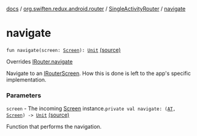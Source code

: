 [docs](../../index.md) / [org.swiften.redux.android.router](../index.md) / [SingleActivityRouter](index.md) / [navigate](./navigate.md)

# navigate

`fun navigate(screen: `[`Screen`](index.md#Screen)`): `[`Unit`](https://kotlinlang.org/api/latest/jvm/stdlib/kotlin/-unit/index.html) [(source)](https://github.com/protoman92/KotlinRedux/tree/master/android/android-router/src/main/java/org/swiften/redux/android/router/SingleActivityRouter.kt#L60)

Overrides [IRouter.navigate](../../org.swiften.redux.core/-i-router/navigate.md)

Navigate to an [IRouterScreen](../../org.swiften.redux.core/-i-router-screen.md). How this is done is left to the app's specific implementation.

### Parameters

`screen` - The incoming [Screen](../../org.swiften.redux.core/-i-router/index.md#Screen) instance.`private val navigate: (`[`AT`](index.md#AT)`, `[`Screen`](index.md#Screen)`) -> `[`Unit`](https://kotlinlang.org/api/latest/jvm/stdlib/kotlin/-unit/index.html) [(source)](https://github.com/protoman92/KotlinRedux/tree/master/android/android-router/src/main/java/org/swiften/redux/android/router/SingleActivityRouter.kt#L32)

Function that performs the navigation.

